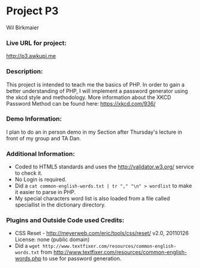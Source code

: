 # Project P3
Wil Birkmaier

### Live URL for project:
<http://p3.awkupi.me>

### Description:
This project is intended to teach me the basics of PHP.  In order to gain a better understanding of PHP, I will implement a password generator using the xkcd style and methodology. More information about the XKCD Password Method can be found here: <https://xkcd.com/936/>

### Demo Information:
I plan to do an in person demo in my Section after Thursday's lecture in front of my group and TA Dan.

### Additional Information:
+ Coded to HTML5 standards and uses the <http://validator.w3.org/> service to check it.
+ No Login is required.
+ Did a `cat common-english-words.txt | tr "," "\n" > wordlist` to make it easier to parse in PHP.
+ My special characters word list is also loaded from a file called speciallist in the dictionary directory.

### Plugins and Outside Code used Credits:
+ CSS Reset -  <http://meyerweb.com/eric/tools/css/reset/> v2.0, 20110126 License: none (public domain) 
+ Did a `wget http://www.textfixer.com/resources/common-english-words.txt` from <http://www.textfixer.com/resources/common-english-words.php> to use for password generation.
